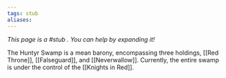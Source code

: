 ```yaml
---
tags: stub
aliases:
---
```


*This page is a #stub . You can help by expanding it!*

The Huntyr Swamp is a mean barony, encompassing three holdings, [[Red Throne]], [[Falseguard]], and [[Neverwallow]]. Currently, the entire swamp is under the control of the [[Knights in Red]].